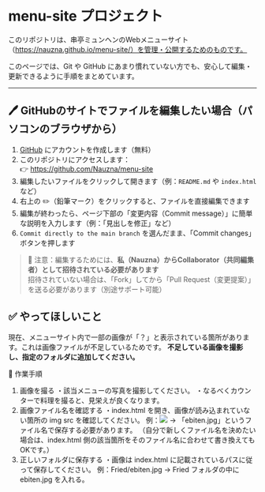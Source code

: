 # menu-site プロジェクト

このリポジトリは、串亭ミュンヘンのWebメニューサイト（https://nauzna.github.io/menu-site/）を管理・公開するためのものです。

このページでは、Git や GitHub にあまり慣れていない方でも、安心して編集・更新できるように手順をまとめています。

---

## 🖊 GitHubのサイトでファイルを編集したい場合（パソコンのブラウザから）

1. [GitHub](https://github.com) にアカウントを作成します（無料）
2. このリポジトリにアクセスします：  
   👉 https://github.com/Nauzna/menu-site
3. 編集したいファイルをクリックして開きます（例：`README.md` や `index.html` など）
4. 右上の ✏️（鉛筆マーク）をクリックすると、ファイルを直接編集できます
5. 編集が終わったら、ページ下部の「変更内容（Commit message）」に簡単な説明を入力します（例：「見出しを修正」など）
6. `Commit directly to the main branch` を選んだまま、「Commit changes」ボタンを押します

> 🔐 注意：編集するためには、**私（Nauzna）からCollaborator（共同編集者）として招待されている必要があります**  
> 招待されていない場合は、「Fork」してから「Pull Request（変更提案）」を送る必要があります（別途サポート可能）

## ✅ やってほしいこと
現在、メニューサイト内で一部の画像が「？」と表示されている箇所があります。これは画像ファイルが不足しているためです。
**不足している画像を撮影し、指定のフォルダに追加してください。**

📝 作業手順
1. 画像を撮る
    ・該当メニューの写真を撮影してください。
    ・なるべくカウンターで料理を撮ると、見栄えが良くなります。
2. 画像ファイル名を確認する
   ・index.html を開き、画像が読み込まれていない箇所の img src を確認してください。
    例：<img src="Fried/ebiten.jpg"> → 「ebiten.jpg」というファイル名で保存する必要があります。
    （自分で新しくファイル名を決めたい場合は、index.html 側の該当箇所をそのファイル名に合わせて書き換えてもOKです。）
3. 正しいフォルダに保存する
    ・画像は index.html に記載されているパスに従って保存してください。
    例：Fried/ebiten.jpg → Fried フォルダの中に ebiten.jpg を入れる。






